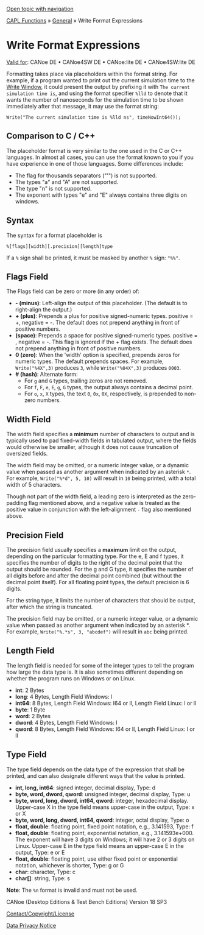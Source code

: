 [Open topic with navigation](../../../../CANoeDEFamily.htm#Topics/CAPLFunctions/Other/CAPLFunctionsWriteFormatExpressions.md)

[CAPL Functions](../CAPLfunctions.md) » [General](CAPLGeneralStartPage.md) » Write Format Expressions

# Write Format Expressions

[Valid for](../../Shared/FeatureAvailability.md): CANoe DE • CANoe4SW DE • CANoe:lite DE • CANoe4SW:lite DE

Formatting takes place via placeholders within the format string. For example, if a program wanted to print out the current simulation time to the [Write Window](../../CANoeCANalyzer/Windows/Write/WriteWindow.md), it could present the output by prefixing it with `The current simulation time is`, and using the format specifier `%lld` to denote that it wants the number of nanoseconds for the simulation time to be shown immediately after that message, it may use the format string:

`Write("The current simulation time is %lld ns", timeNowInt64());`

## Comparison to C / C++

The placeholder format is very similar to the one used in the C or C++ languages. In almost all cases, you can use the format known to you if you have experience in one of those languages. Some differences include:

- The flag for thousands separators ("'") is not supported.
- The types "a" and "A" are not supported.
- The type "n" is not supported.
- The exponent with types "e" and "E" always contains three digits on windows.

## Syntax

The syntax for a format placeholder is

`%[flags][width][.precision][length]type`

If a `%` sign shall be printed, it must be masked by another `%` sign: `"%%"`.

## Flags Field

The Flags field can be zero or more (in any order) of:

- **- (minus)**: Left-align the output of this placeholder. (The default is to right-align the output.)
- **+ (plus)**: Prepends a plus for positive signed-numeric types. positive = +, negative = -. The default does not prepend anything in front of positive numbers.
- **(space)**: Prepends a space for positive signed-numeric types. positive = , negative = -. This flag is ignored if the + flag exists. The default does not prepend anything in front of positive numbers.
- **0 (zero)**: When the 'width' option is specified, prepends zeros for numeric types. The default prepends spaces. For example, `Write("%4X",3)` produces `3`, while `Write("%04X",3)` produces `0003`.
- **# (hash)**: Alternate form:
  - For `g` and `G` types, trailing zeros are not removed.
  - For `f`, `F`, `e`, `E`, `g`, `G` types, the output always contains a decimal point.
  - For `o`, `x`, `X` types, the text `0`, `0x`, `0X`, respectively, is prepended to non-zero numbers.

## Width Field

The width field specifies a **minimum** number of characters to output and is typically used to pad fixed-width fields in tabulated output, where the fields would otherwise be smaller, although it does not cause truncation of oversized fields.

The width field may be omitted, or a numeric integer value, or a dynamic value when passed as another argument when indicated by an asterisk `*`. For example, `Write("%*d", 5, 10)` will result in `10` being printed, with a total width of 5 characters.

Though not part of the width field, a leading zero is interpreted as the zero-padding flag mentioned above, and a negative value is treated as the positive value in conjunction with the left-alignment `-` flag also mentioned above.

## Precision Field

The precision field usually specifies a **maximum** limit on the output, depending on the particular formatting type. For the e, E and f types, it specifies the number of digits to the right of the decimal point that the output should be rounded. For the g and G type, it specifies the number of all digits before and after the decimal point combined (but without the decimal point itself). For all floating point types, the default precision is 6 digits.

For the string type, it limits the number of characters that should be output, after which the string is truncated.

The precision field may be omitted, or a numeric integer value, or a dynamic value when passed as another argument when indicated by an asterisk *. For example, `Write("%.*s", 3, "abcdef")` will result in `abc` being printed.

## Length Field

The length field is needed for some of the integer types to tell the program how large the data type is. It is also sometimes different depending on whether the program runs on Windows or on Linux.

- **int**: 2 Bytes
- **long**: 4 Bytes, Length Field Windows: l
- **int64**: 8 Bytes, Length Field Windows: I64 or ll, Length Field Linux: l or ll
- **byte**: 1 Byte
- **word**: 2 Bytes
- **dword**: 4 Bytes, Length Field Windows: l
- **qword**: 8 Bytes, Length Field Windows: I64 or ll, Length Field Linux: l or ll

## Type Field

The type field depends on the data type of the expression that shall be printed, and can also designate different ways that the value is printed.

- **int, long, int64**: signed integer, decimal display, Type: d
- **byte, word, dword, qword**: unsigned integer, decimal display, Type: u
- **byte, word, long, dword, int64, qword**: integer, hexadecimal display. Upper-case X in the type field means upper-case in the output, Type: x or X
- **byte, word, long, dword, int64, qword**: integer, octal display, Type: o
- **float, double**: floating point, fixed point notation, e.g., 3.141593, Type: f
- **float, double**: floating point, exponential notation, e.g., 3.141593e+000. The exponent will have 3 digits on Windows; it will have 2 or 3 digits on Linux. Upper-case E in the type field means an upper-case E in the output, Type: e or E
- **float, double**: floating point, use either fixed point or exponential notation, whichever is shorter, Type: g or G
- **char**: character, Type: c
- **char[]**: string, Type: s

**Note**: The `%n` format is invalid and must not be used.

CANoe (Desktop Editions & Test Bench Editions) Version 18 SP3

[Contact/Copyright/License](../../Shared/ContactCopyrightLicense.md)

[Data Privacy Notice](https://www.vector.com/int/en/company/get-info/privacy-policy/)
